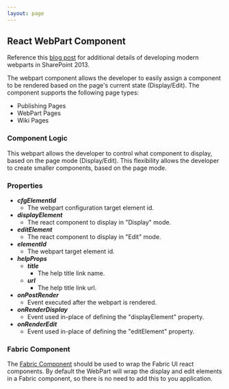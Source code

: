 ```yaml
---
layout: page
---
```


## React WebPart Component

Reference this [blog post](http://dattabase.com/sharepoint-react-webparts/) for additional details of developing modern webparts in SharePoint 2013.

The webpart component allows the developer to easily assign a component to be rendered based on the page's current state (Display/Edit). The component supports the following page types:
* Publishing Pages
* WebPart Pages
* Wiki Pages

### Component Logic
This webpart allows the developer to control what component to display, based on the page mode (Display/Edit). This flexibility allows the developer to create smaller components, based on the page mode.

### Properties
* _**cfgElementId**_
    * The webpart configuration target element id.
* _**displayElement**_
    * The react component to display in "Display" mode.
* _**editElement**_
    * The react component to display in "Edit" mode.
* _**elementId**_
    * The webpart target element id.
* _**helpProps**_
    * _**title**_
        * The help title link name.
    * _**url**_
        * The help title link url.
* _**onPostRender**_
    * Event executed after the webpart is rendered.
* _**onRenderDisplay**_
    * Event used in-place of defining the "displayElement" property.
* _**onRenderEdit**_
    * Event used in-place of defining the "editElement" property.

### Fabric Component
The [Fabric Component](https://github.com/OfficeDev/office-ui-fabric-react/wiki/The-Fabric-Component) should be used to wrap the Fabric UI react components. By default the WebPart will wrap the display and edit elements in a Fabric component, so there is no need to add this to you application.